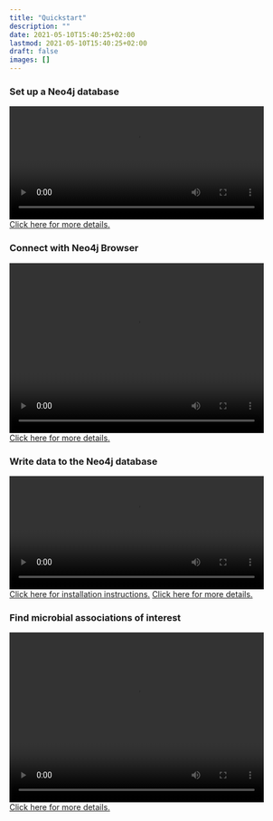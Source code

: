```yaml
---
title: "Quickstart"
description: ""
date: 2021-05-10T15:40:25+02:00
lastmod: 2021-05-10T15:40:25+02:00
draft: false
images: []
---
```


<h3>Set up a Neo4j database</h3>
<video controls="" height="200" width="450">
<source src="/videos/docker.mp4" type="video/mp4"> </source>
</video><br>
<a href="/neo4j/docker/docker">Click here for more details.</a>
<h3>Connect with Neo4j Browser</h3>
<video controls="" height="300" width="450">
<source src="/videos/browser.mp4" type="video/mp4"> </source>
</video><br>
<a href="/neo4j/browser/browser">Click here for more details.</a>
<h3>Write data to the Neo4j database</h3>
<video controls="" height="200" width="450">
<source src="/videos/mako.mp4" type="video/mp4"> </source>
</video><br>
<a href="/manual/introduction/conda/">Click here for installation instructions.</a>
<a href="/examples/sponges/setup">Click here for more details.</a>
<h3>Find microbial associations of interest</h3>
<video controls="" height="300" width="450">
<source src="/videos/query.mp4" type="video/mp4"> </source>
</video><br>
<a href="/cypher/patterns/intro">Click here for more details.</a>
